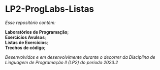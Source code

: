# LP2-ProgLabs-Listas
*Esse repositório contém:*  

**Laboratórios de Programação**;  
**Exercícios Avulsos**;   
**Listas de Exercícios**;  
**Trechos de código**;  

*Desenvolvidos e em desenvolvimente durante o decorrer da Disciplina de Linguagem de Programação II (LP2) do período 2023.2*
